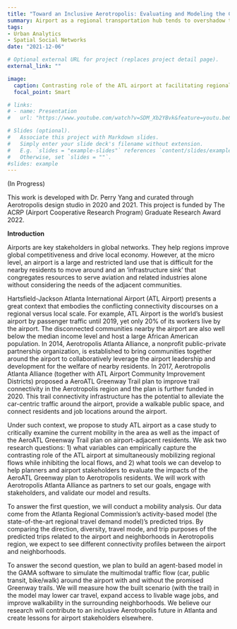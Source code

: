 ```yaml
---
title: "Toward an Inclusive Aerotropolis: Evaluating and Modeling the Contrasting Roles of Connectivity Infrastructure around Atlanta Airport"
summary: Airport as a regional transportation hub tends to overshadow the surrounding neighborhoods. When a new PRT infrastructure is proposed for 'Airport City', how can planners propose and evaluate design scenarios that will benefit the nearby residents? 
tags:
- Urban Analytics
- Spatial Social Networks
date: "2021-12-06"

# Optional external URL for project (replaces project detail page).
external_link: ""

image:
  caption: Contrasting role of the ATL airport at facilitating regional flows yet inhibiting local flows. Airport is often constituted of giant land use, hostile environment for pedestrian and public transit, and serve as an infrastructure sink. 
  focal_point: Smart

# links:
# - name: Presentation 
#   url: "https://www.youtube.com/watch?v=SDM_Xb2YBvk&feature=youtu.be&t=10501&ab_channel=IEEEVisualizationConference"

# Slides (optional).
#   Associate this project with Markdown slides.
#   Simply enter your slide deck's filename without extension.
#   E.g. `slides = "example-slides"` references `content/slides/example-slides.md`.
#   Otherwise, set `slides = ""`.
#slides: example
---
```


(In Progress)

This work is developed with Dr. Perry Yang and curated through Aerotropolis design studio in 2020 and 2021. This project is funded by The ACRP (Airport Cooperative Research Program) Graduate Research Award 2022. 

**Introduction**

Airports are key stakeholders in global networks. They help regions improve global competitiveness and drive local economy. However, at the micro level, an airport is a large and restricted land use that is difficult for the nearby residents to move around and an ‘infrastructure sink’ that congregates resources to serve aviation and related industries alone without considering the needs of the adjacent communities.
 
Hartsfield-Jackson Atlanta International Airport (ATL Airport) presents a great context that embodies the conflicting connectivity discourses on a regional versus local scale. For example, ATL Airport is the world’s busiest airport by passenger traffic until 2019, yet only 20% of its workers live by the airport. The disconnected communities nearby the airport are also well below the median income level and host a large African American population. In 2014, Aerotropolis Atlanta Alliance, a nonprofit public-private partnership organization, is established to bring communities together around the airport to collaboratively leverage the airport leadership and development for the welfare of nearby residents. In 2017, Aerotropolis Atlanta Alliance (together with ATL Airport Community Improvement Districts) proposed a AeroATL Greenway Trail plan to improve trail connectivity in the Aerotropolis region and the plan is further funded in 2020. This trail connectivity infrastructure has the potential to alleviate the car-centric traffic around the airport, provide a walkable public space, and connect residents and job locations around the airport. 
 
Under such context, we propose to study ATL airport as a case study to critically examine the current mobility in the area as well as the impact of the AeroATL Greenway Trail plan on airport-adjacent residents. We ask two research questions: 1) what variables can empirically capture the contrasting role of the ATL airport at simultaneously mobilizing regional flows while inhibiting the local flows, and 2) what tools we can develop to help planners and airport stakeholders to evaluate the impacts of the AeroATL Greenway plan to Aerotropolis residents. We will work with Aerotropolis Atlanta Alliance as partners to set our goals, engage with stakeholders, and validate our model and results.
 
To answer the first question, we will conduct a mobility analysis. Our data come from the Atlanta Regional Commission’s activity-based model (the state-of-the-art regional travel demand model)’s predicted trips. By comparing the direction, diversity, travel mode, and trip purposes of the predicted trips related to the airport and neighborhoods in Aerotropolis region, we expect to see different connectivity profiles between the airport and neighborhoods.
 
To answer the second question, we plan to build an agent-based model in the GAMA software to simulate the multimodal traffic flow (car, public transit, bike/walk) around the airport with and without the promised Greenway trails. We will measure how the built scenario (with the trail) in the model may lower car travel, expand access to livable wage jobs, and improve walkability in the surrounding neighborhoods. We believe our research will contribute to an inclusive Aerotropolis future in Atlanta and create lessons for airport stakeholders elsewhere.

